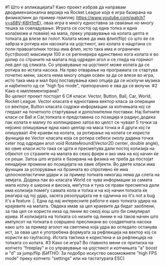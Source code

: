 #1 Што е апликацијата?
Како проект избрав да направам дводимензионална верзија на Rocket League која е игра базирана на физика(линк до пример гејмплеј: https://www.youtube.com/watch?v=s68V-K6H1mE), оваа игра е многу едноставна за сваќање но многу тешка за совладување. Играта се состој од една топка и една кола(може и повеќе) на мапа, преку управување на колата целта е топката да влезе во голот. Колата може да има флип(flip) со што ќе се забрза и ротира кон насоката на џојстикот, ако колата е нацртана со полн правоаголник тогаш има флип, исто така има и ограничен буст(boost) максимум 100 и се регенерира единствено кога колата е во допир со страните на мапата под одреден агол и се гледа на горниот лев дел од сликата. Со управување на џојстикот може колата да се ротира во истата насока. На прво отварање на програмата се стартува почетно мени, засега нема многу опции освен за да се влезе во игра, исто така има и мал број поставувања како опција да се исклучи музика и најбитното од се "high fps mode", препорачано е ова да се вклучи.
#2 Како е имплементирана?
<br/>
Во целиот проект постојат 6 C# класи: Vector, Button, Ball, Car, World, Rocket League. Vector класата е едноставна вектор класа за операции со вектори, Button класата содржи информации за копчињата кој се гледаат на почетното стартување и дополнителни поставки. Нај битните класи се Ball и Car,топката е представена со позиција и радиус,додека пак колата е малку по коплицирано затоа во целст се чуваат 5 точки за нејсино опишување една како центар на маса точка и 4 други кој ги опишуваат 4те краеви на колата, за ротирање на колата се користи функција во Vector класата која се ротира себеси околу дадена точка ceter под одреден агол void RotateAround(Vector2D center, double angle), во овие класи исто така се црта и пресметува дали постој колизија на објектот со страните на мапата во секој фрејм и ако има на кој начин ќе се реши. Затоа што играта е базирана на физика не треба да постојат ненадејни промени во позицијата на овие објекти. Во двете класи има функции за успорување на брзината во спротивно ќе има целосноеластични удари и за пример топката никогаш нема да слета на земјата. Додека пак во класата World се чува информации за самата мапа колку е широка и висока, меѓутоа и тука се прави пресметка дали има колизија помеѓу самата кола и топка и на кој начин топката ќе реагира од тој удар, засега резолуцијата не е одлична но it's not a bug it's a feature :|. Една од нај интересните работи е како топката удира на крајевите на мапата. Овдека имав за цел краевите да бидат заоблени, за таа цел се користи низа од линии во секој ќош што би симулирал крива. И колизијата на топката со низите од линии е на таков начин што импулсот на топката e совршено пресликани во соодветната насока како што за пример аголот на светлина која удра во огледало останува ист, за оваа цел е употребена формуата за рефлекција на вектор кој се користи во raytracing. Истата тактика е користена и за рефлекција на топката со колата.
#3 Како се игрa?
Во главното мени се притиска на копчето "freeplay" и со управување на џојстикот и копчињата "a" boost и "d" за jump/flip
(БИТНO: За подобро искуство овозможиете "high FPS mode" преку копчето "settings" или на тастатурата ESC)

